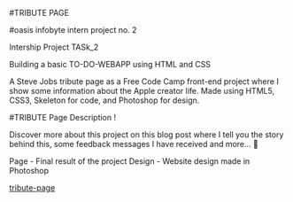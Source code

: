 #TRIBUTE PAGE

#oasis infobyte intern project no. 2

Intership Project TASk_2

Building a basic TO-DO-WEBAPP using HTML and CSS 

A Steve Jobs tribute page as a Free Code Camp front-end project where I show some information about the Apple creator life. Made using HTML5, CSS3, Skeleton for code, and Photoshop for design.

#TRIBUTE Page Description !


Discover more about this project on this blog post where I tell you the story behind this, some feedback messages I have received and more... 🙂

Page - Final result of the project
Design - Website design made in Photoshop

[tribute-page](https://user-images.githubusercontent.com/105142693/210353581-70771bb9-f82c-41ac-971e-86800de6fa00.gif)
